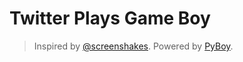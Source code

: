 # Twitter Plays Game Boy
> Inspired by [@screenshakes](https://twitter.com/screenshakes/status/1347589296593788933). Powered by [PyBoy](https://github.com/Baekalfen/PyBoy).
